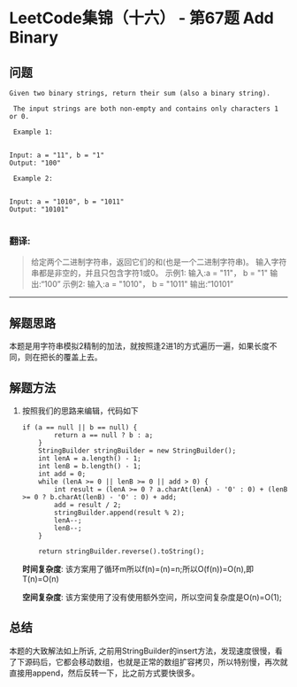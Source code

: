 # LeetCode集锦（十六） - 第67题 Add Binary

## 问题

```
Given two binary strings, return their sum (also a binary string). 

 The input strings are both non-empty and contains only characters 1 or 0. 

 Example 1: 


Input: a = "11", b = "1"
Output: "100" 

 Example 2: 


Input: a = "1010", b = "1011"
Output: "10101" 


```
### 翻译:
> 给定两个二进制字符串，返回它们的和(也是一个二进制字符串)。
> 输入字符串都是非空的，并且只包含字符1或0。
> 示例1:
> 输入:a = "11"， b = "1"
> 输出:“100”
> 示例2:
> 输入:a = "1010"， b = "1011"
> 输出:“10101”
 
---
## 解题思路
本题是用字符串模拟2精制的加法，就按照逢2进1的方式遍历一遍，如果长度不同，则在把长的覆盖上去。

## 解题方法
1. 按照我们的思路来编辑，代码如下
    ```
    if (a == null || b == null) {
            return a == null ? b : a;
        }
        StringBuilder stringBuilder = new StringBuilder();
        int lenA = a.length() - 1;
        int lenB = b.length() - 1;
        int add = 0;
        while (lenA >= 0 || lenB >= 0 || add > 0) {
            int result = (lenA >= 0 ? a.charAt(lenA) - '0' : 0) + (lenB >= 0 ? b.charAt(lenB) - '0' : 0) + add;
            add = result / 2;
            stringBuilder.append(result % 2);
            lenA--;
            lenB--;
        }

        return stringBuilder.reverse().toString();
    ```
    __时间复杂度__:
    该方案用了循环m所以f(n)=(n)=n;所以O(f(n))=O(n),即T(n)=O(n)

    __空间复杂度__:
    该方案使用了没有使用额外空间，所以空间复杂度是O(n)=O(1);


## 总结
本题的大致解法如上所诉, 之前用StringBuilder的insert方法，发现速度很慢，看了下源码后，它都会移动数组，也就是正常的数组扩容拷贝，所以特别慢，再次就直接用append，然后反转一下，比之前方式要快很多。